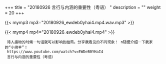 +++
title = "20180926  言行与内涵的重要性（粤语） "
description = ""
weight = 20
+++

{{< mymp3 mp3="20180926_ewdeb0yhai4.mp4.wav.mp3" >}}

{{< mymp4 mp4="20180926_ewdeb0yhai4.mp4" >}}

     待人接物的时候一句话就可以影响到结局。分享我看见的不同现象！ n随便介绍一下我家的“小绵羊”！ 
     https://www.youtube.com/watch?v=EWDeB0YHaI4 
     言行与内涵的重要性（粤语） 
